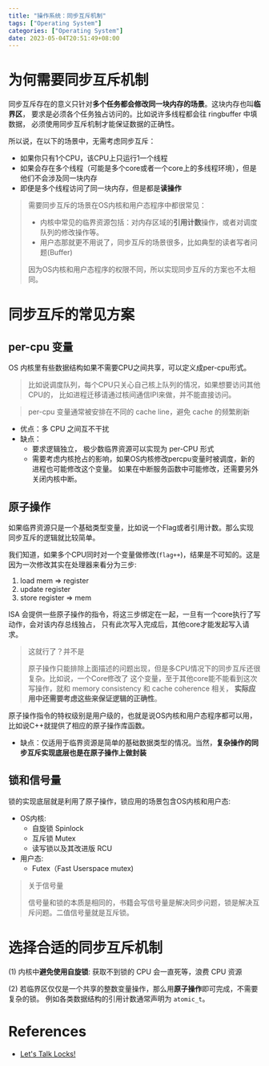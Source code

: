 ```yaml
---
title: "操作系统：同步互斥机制"
tags: ["Operating System"]
categories: ["Operating System"]
date: 2023-05-04T20:51:49+08:00
---
```


# 为何需要同步互斥机制

同步互斥存在的意义只针对**多个任务都会修改同一块内存的场景**。这块内存也叫**临界区**，
要求是必须各个任务独占访问的。比如说许多线程都会往 ringbuffer 中填数据，
必须使用同步互斥机制才能保证数据的正确性。

所以说，在以下的场景中，无需考虑同步互斥：
- 如果你只有1个CPU，该CPU上只运行1一个线程
- 如果会存在多个线程（可能是多个core或者一个core上的多线程环境），但是他们不会涉及同一块内存
- 即便是多个线程访问了同一块内存，但是都是**读操作**


>需要同步互斥的场景在OS内核和用户态程序中都很常见：
>- 内核中常见的临界资源包括：对内存区域的**引用计数**操作，或者对调度队列的修改操作等。
>- 用户态那就更不用说了，同步互斥的场景很多，比如典型的读者写者问题(Buffer)
>
>
>因为OS内核和用户态程序的权限不同，所以实现同步互斥的方案也不太相同。


# 同步互斥的常见方案

## per-cpu 变量

OS 内核里有些数据结构如果不需要CPU之间共享，可以定义成per-cpu形式。
>比如说调度队列，每个CPU只关心自己核上队列的情况，如果想要访问其他CPU的，
>比如进程迁移请通过核间通信IPI来做，并不能直接访问。

> per-cpu 变量通常被安排在不同的 cache line，避免 cache 的频繁刷新

- 优点：多 CPU 之间互不干扰
- 缺点：
  - 要求逻辑独立， 极少数临界资源可以实现为 per-CPU 形式
  - 需要考虑内核抢占的影响，如果OS内核修改percpu变量时被调度，新的进程也可能修改这个变量。
    如果在中断服务函数中可能修改，还需要另外关闭内核中断。



## 原子操作

如果临界资源只是一个基础类型变量，比如说一个Flag或者引用计数。那么实现同步互斥的逻辑就比较简单。

我们知道，如果多个CPU同时对一个变量做修改(`flag++`)，结果是不可知的。这是因为一次修改其实在处理器来看分为三步:
1. load mem => register
2. update register
3. store register => mem

ISA 会提供一些原子操作的指令，将这三步绑定在一起，一旦有一个core执行了写动作，会对该内存总线独占，
只有此次写入完成后，其他core才能发起写入请求。

>这就行了？并不是
>
>原子操作只能排除上面描述的问题出现，但是多CPU情况下的同步互斥还很复杂。比如说，一个Core修改了
>这个变量，至于其他core能不能看到这次写操作，就和 memory consistency 和 cache coherence 相关，
>**实际应用中还需要考虑这些来保证逻辑的正确性**。

原子操作指令的特权级别是用户级的，也就是说OS内核和用户态程序都可以用，比如说C++就提供了相应的原子操作库函数。

- 缺点：仅适用于临界资源是简单的基础数据类型的情况。当然，**复杂操作的同步互斥实现底层也是在原子操作上做封装**





## 锁和信号量

锁的实现底层就是利用了原子操作，锁应用的场景包含OS内核和用户态:
- OS内核:
  - 自旋锁 Spinlock
  - 互斥锁 Mutex
  - 读写锁以及其改进版 RCU
- 用户态:
  - Futex（Fast Userspace mutex)

>关于信号量
>
>信号量和锁的本质是相同的，书籍会写信号量是解决同步问题，锁是解决互斥问题。二值信号量就是互斥锁。


# 选择合适的同步互斥机制

(1) 内核中**避免使用自旋锁**: 获取不到锁的 CPU 会一直死等，浪费 CPU 资源

(2) 若临界区仅仅是一个共享的整数变量操作，那么用**原子操作**即可完成，不需要复杂的锁。
例如各类数据结构的引用计数通常声明为 `atomic_t`。


# References

- [Let's Talk Locks!](https://www.youtube.com/watch?v=7OpCf6f_BAM&t=83s)